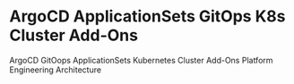 # ArgoCD ApplicationSets GitOps K8s Cluster Add-Ons
ArgoCD GitOops ApplicationSets Kubernetes Cluster Add-Ons Platform Engineering Architecture
